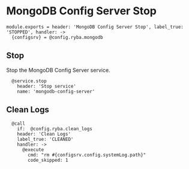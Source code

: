 
# MongoDB Config Server Stop

    module.exports = header: 'MongoDB Config Server Stop', label_true: 'STOPPED', handler: ->
      {configsrv} = @config.ryba.mongodb

## Stop

Stop the MongoDB Config Server service.

      @service.stop
        header: 'Stop service'
        name: 'mongodb-config-server'

## Clean Logs

      @call
        if:  @config.ryba.clean_logs
        header: 'Clean Logs'
        label_true: 'CLEANED'
        handler: ->
          @execute
            cmd: "rm #{configsrv.config.systemLog.path}"
            code_skipped: 1
